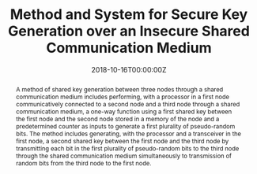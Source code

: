 ---
title: "Method and System for Secure Key Generation over an Insecure Shared Communication Medium"

authors:
- Shalabh Jain
- Jorge Guajardo Merchan
- admin

date: "2018-10-16T00:00:00Z"

# Publication type.
# Legend: 0 = Uncategorized; 1 = Conference paper; 2 = Journal article;
# 3 = Preprint / Working Paper; 4 = Report; 5 = Book; 6 = Book section;
# 7 = Thesis; 8 = Patent
publication_types: ["8"]

# Publication name and optional abbreviated publication name.
publication: "United States Patent 10104048"
publication_short: ""

abstract: A method of shared key generation between three nodes through a shared communication medium includes performing, with a processor in a first node communicatively connected to a second node and a third node through a shared communication medium, a one-way function using a first shared key between the first node and the second node stored in a memory of the node and a predetermined counter as inputs to generate a first plurality of pseudo-random bits. The method includes generating, with the processor and a transceiver in the first node, a second shared key between the first node and the third node by transmitting each bit in the first plurality of pseudo-random bits to the third node through the shared communication medium simultaneously to transmission of random bits from the third node to the first node.

# Display this page in the Featured widget?
featured: true

# Custom links (uncomment lines below)
links:
 - name: Patent
   url: https://patft.uspto.gov/netacgi/nph-Parser?Sect1=PTO2&Sect2=HITOFF&p=1&u=%2Fnetahtml%2FPTO%2Fsearch-bool.html&r=6&f=G&l=50&co1=AND&d=PTXT&s1=%22Fan,+Xinxin%22&OS=%22Fan,+Xinxin%22&RS=%22Fan,+Xinxin%22
---